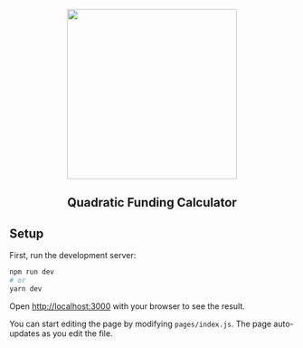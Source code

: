<p align="center">
    <img src="https://quadratic-funding.vercel.app/logo.gif" width="300">
    <h2 align="center">Quadratic Funding Calculator</h2>
</p>

## Setup

First, run the development server:

```bash
npm run dev
# or
yarn dev
```

Open [http://localhost:3000](http://localhost:3000) with your browser to see the result.

You can start editing the page by modifying `pages/index.js`. The page auto-updates as you edit the file.
